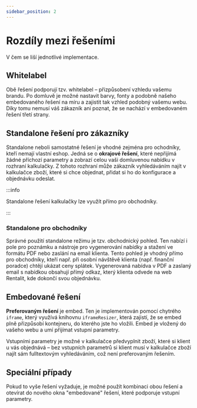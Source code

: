```yaml
---
sidebar_position: 2
---
```


# Rozdíly mezi řešeními

V čem se liší jednotlivé implementace.

## Whitelabel

Obě řešení podporují tzv. whitelabel – přizpůsobení vzhledu vašemu brandu. Po domluvě je možné nastavit barvy, fonty a podobně našeho embedovaného řešení na míru a zajistit tak vzhled podobný vašemu webu. Díky tomu nemusí váš zákazník ani poznat, že se nachází v embedovaném řešení třetí strany.

## Standalone řešení pro zákazníky

Standalone neboli samostatné řešení je vhodné zejména pro ochodníky, kteří nemají vlastní eshop. Jedná se o **okrajové řešení**, které nepřijímá žádné příchozí parametry a zobrazí celou vaši domluvenou nabídku v rozhraní kalkulačky. Z tohoto rozhraní může zákazník vyhledáváním najít v kalkulačce zboží, které si chce objednat, přidat si ho do konfigurace a objednávku odeslat.

:::info

Standalone řešení kalkulačky lze využít přímo pro obchodníky.

:::

### Standalone pro obchodníky

Správné použití standalone režimu je tzv. obchodnický pohled. Ten nabízí i pole pro poznámku a nástroje pro vygenerování nabídky a stažení ve formátu PDF nebo zaslání na email klienta. Tento pohled je vhodný přímo pro obchodníky, kteří např. při osobní návštěvě klienta (např. finanční poradce) chtějí ukázat ceny splátek. Vygenerovaná nabídva v PDF a zaslaný email s nabídkou obsahují přímý odkaz, který klienta odvede na web Rentalit, kde dokončí svou objednávku.

## Embedované řešení

**Preferovaným řešení** je embed. Ten je implementován pomocí chytrého `iframe`, který využívá knihovnu `iframeResizer`, která zajistí, že se embed plně přizpůsobí kontejneru, do kterého jste ho vložili. Embed je vložený do vašeho webu a umí přijímat vstupní parametry.

Vstupními parametry je možné v kalkulačce předvyplnit zboží, které si klient u vás objednává – bez vstupních parametrů si klient musí v kalkulačce zboží najít sám fulltextovým vyhledáváním, což není preferovaným řešením.

## Speciální případy

Pokud to vyše řešení vyžaduje, je možné použít kombinaci obou řešení a otevírat do nového okna "embedované" řešení, které podporuje vstupní parametry.
